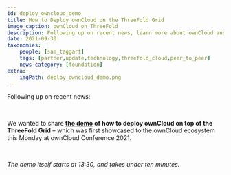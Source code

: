 ```yaml
---
id: deploy_owncloud_demo
title: How to Deploy ownCloud on the ThreeFold Grid
image_caption: ownCloud on ThreeFold
description: Following up on recent news, learn more about ownCloud and ThreeFold and see a live demo.
date: 2021-09-30
taxonomies:
    people: [sam_taggart]
    tags: [partner,update,technology,threefold_cloud,peer_to_peer]
    news-category: [foundation]
extra:
    imgPath: deploy_owncloud_demo.png
---
```


Following up on recent news:

<br/>

We wanted to share **[the demo](https://www.youtube.com/watch?v=2ZkpsG6dQvw) of how to deploy ownCloud on top of the ThreeFold Grid** – which was first showcased to the ownCloud ecosystem this Monday at ownCloud Conference 2021.

<br/>

*The demo itself starts at 13:30, and takes under ten minutes.*